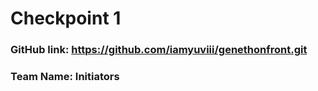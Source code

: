 # Checkpoint 1

### GitHub link: https://github.com/iamyuviii/genethonfront.git

### Team Name: Initiators
